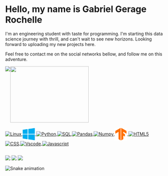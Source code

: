# Hello, my name is Gabriel Gerage Rochelle

I'm an engineering student with taste for programming.
I'm starting this data science journey with thrill, and can't wait to see new horizons.
Looking forward to uploading my new projects here.

Feel free to contact me on the social networks bellow, and follow me on this adventure.

<div>
<img align="center" width="250" height="180" src="https://raw.githubusercontent.com/gabrielkiwi/gabrielkiwi/main/giphy.gif">
 
<a href="https://github.com/gabrielkiwi">
  
<img align="left" height="180em" src="https://github-readme-stats.vercel.app/api?username=gabrielkiwi&show_icons=true&theme=chartreuse-dark&include_all_commits=true&count_private=true"/>
</div>

<div style="display: inline_block"><br>
    <img align ="center" alt = "Linux" height"40" width="40"src="https://cdn.jsdelivr.net/gh/devicons/devicon/icons/linux/linux-original.svg" />
    <img align ="center" alt = "Windows" height"40" width="40" src="https://github.com/devicons/devicon/blob/master/icons/windows8/windows8-original.svg" />
    <img align ="center" alt = "Python" height"50" width="40" src="https://cdn.jsdelivr.net/gh/devicons/devicon/icons/python/python-original.svg" />
    <img align ="center" alt = "SQL" height"40" width="40" src="https://cdn.jsdelivr.net/gh/devicons/devicon/icons/mysql/mysql-original.svg" />
    <img align ="center" alt = "Pandas" height"40" width="40" src="https://cdn.jsdelivr.net/gh/devicons/devicon/icons/pandas/pandas-original-wordmark.svg" />
    <img align ="center" alt = "Numpy" height"40" width="40"src="https://cdn.jsdelivr.net/gh/devicons/devicon/icons/numpy/numpy-original.svg" />
    <img  align ="center" alt = "TensorFlow" height"40" width="40" src="https://github.com/devicons/devicon/blob/master/icons/tensorflow/tensorflow-original.svg" />
    <img align ="center" alt = "HTML5" height"40" width="40" src="https://cdn.jsdelivr.net/gh/devicons/devicon/icons/html5/html5-original.svg" />
    <img align ="center" alt = "CSS" height"40" width="40" src="https://cdn.jsdelivr.net/gh/devicons/devicon/icons/css3/css3-original.svg" />
    <img align ="center" alt = "Vscode" height"40" width="40" src="https://cdn.jsdelivr.net/gh/devicons/devicon/icons/vscode/vscode-original.svg" />
    <img align ="center" alt = "Javascript" height"40" width="40" src="https://cdn.jsdelivr.net/gh/devicons/devicon/icons/javascript/javascript-original.svg" />

    


    
</div>
  
  ##
 
<div> 
  <a href="https://www.linkedin.com/in/gabriel-rochelle/" target="_blank" rel="noopener noreferer"><img src="https://img.shields.io/badge/-LinkedIn-%230077B5?style=for-the-badge&logo=linkedin&logoColor=white" target="_blank"></a>
  <a href = "mailto:gabriel.rochelle@gmail.com"><img src="https://img.shields.io/badge/-Gmail-%23333?style=for-the-badge&logo=gmail&logoColor=white" target="_blank"></a>
  <a href="https://www.instagram.com/gabriel_g_rochelle" target="_blank" rel="noopener noreferer"><img src="https://img.shields.io/badge/-Instagram-%23E4405F?style=for-the-badge&logo=instagram&logoColor=white" target="_blank"></a> 
 
  ![Snake animation](https://github.com/gabrielkiwi/gabrielkiwi/blob/output/github-contribution-grid-snake.svg)
 
</div>
